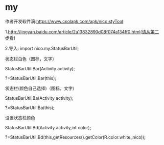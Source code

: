 # my
作者开发软件滴:https://www.coolapk.com/apk/nico.styTool


1.http://jingyan.baidu.com/article/2a13832890d08f074a134ff0.html(请从第二步看)

2.导入:  import nico.my.StatusBarUtil;


状态栏白色（图标，文字）


StatusBarUtil.Bar(Activity activity);


?=StatusBarUtil.Bar(this);


状态栏(颜色自己选择)（图标，文字)


StatusBarUtil.Ba(Activity activity);


?=StatusBarUtil.Ba(this);


设置状态栏颜色


StatusBarUtil.Bd(Activity activity,int color);


?=StatusBarUtil.Bd(this,getResources().getColor(R.color.white_nico));
